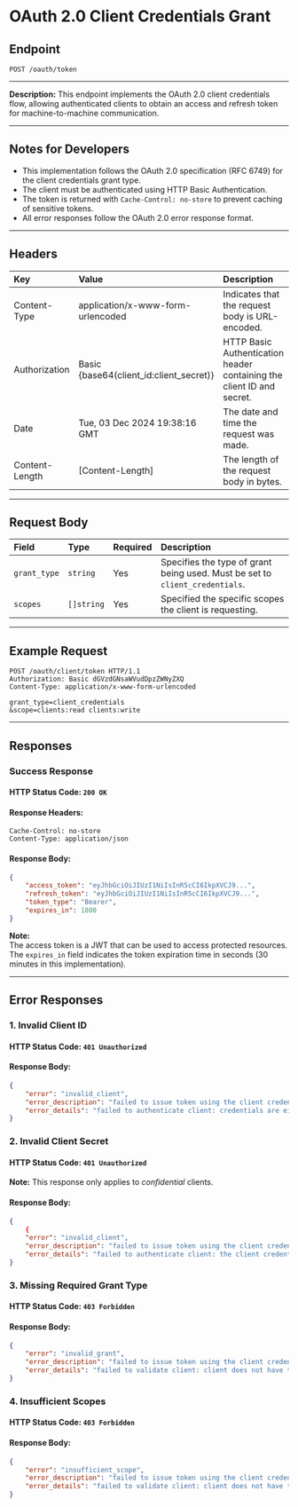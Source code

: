 # OAuth 2.0 Client Credentials Grant

## Endpoint
```http
POST /oauth/token
```

---

**Description:** 
This endpoint implements the OAuth 2.0 client credentials flow, allowing authenticated clients to obtain an access and refresh token for machine-to-machine communication.

---

## Notes for Developers
- This implementation follows the OAuth 2.0 specification (RFC 6749) for the client credentials grant type.
- The client must be authenticated using HTTP Basic Authentication.
- The token is returned with `Cache-Control: no-store` to prevent caching of sensitive tokens.
- All error responses follow the OAuth 2.0 error response format.

---

## Headers
| Key             | Value                                   | Description                                                                |
| :-------------- | :---------------------------------------| :--------------------------------------------------------------------------|
| Content-Type    | application/x-www-form-urlencoded       | Indicates that the request body is URL-encoded.                            |
| Authorization   | Basic {base64(client_id:client_secret)} | HTTP Basic Authentication header containing the client ID and secret.      |
| Date            | Tue, 03 Dec 2024 19:38:16 GMT           | The date and time the request was made.                                    |
| Content-Length  | [Content-Length]                        | The length of the request body in bytes.                                   |

---

## Request Body
| Field        | Type       | Required  | Description                                                                     |
| :------------|:-----------|:----------|:--------------------------------------------------------------------------------|
| `grant_type` | `string`   | Yes       | Specifies the type of grant being used. Must be set to `client_credentials`.    |
| `scopes`     | `[]string` | Yes       | Specified the specific scopes the client is requesting.                         |

---

## Example Request
```http
POST /oauth/client/token HTTP/1.1
Authorization: Basic dGVzdGNsaWVudDpzZWNyZXQ
Content-Type: application/x-www-form-urlencoded

grant_type=client_credentials
&scope=clients:read clients:write
```

---

## Responses

### Success Response
#### HTTP Status Code: `200 OK`
#### Response Headers:
```
Cache-Control: no-store
Content-Type: application/json
```
#### Response Body:
```json
{
    "access_token": "eyJhbGciOiJIUzI1NiIsInR5cCI6IkpXVCJ9...",
    "refresh_token": "eyJhbGciOiJIUzI1NiIsInR5cCI6IkpXVCJ9...",
    "token_type": "Bearer",
    "expires_in": 1800
}
```

**Note:**  
The access token is a JWT that can be used to access protected resources. The `expires_in` field indicates the token expiration time in seconds (30 minutes in this implementation).

---

## Error Responses

### 1. Invalid Client ID
#### HTTP Status Code: `401 Unauthorized`
#### Response Body:
```json
{
    "error": "invalid_client",
    "error_description": "failed to issue token using the client credentials provided",
    "error_details": "failed to authenticate client: credentials are either missing or invalid"
}
```

### 2. Invalid Client Secret
#### HTTP Status Code: `401 Unauthorized`
**Note:** This response only applies to *confidential* clients.
#### Response Body:
```json
{
    {
    "error": "invalid_client",
    "error_description": "failed to issue token using the client credentials provided",
    "error_details": "failed to authenticate client: the client credentials are invalid or incorrectly formatted"
}
```

### 3. Missing Required Grant Type
#### HTTP Status Code: `403 Forbidden`
#### Response Body:
```json
{
    "error": "invalid_grant",
    "error_description": "failed to issue token using the client credentials provided",
    "error_details": "failed to validate client: client does not have the required grant type"
}
```

### 4. Insufficient Scopes
#### HTTP Status Code: `403 Forbidden`
#### Response Body:
```json
{
    "error": "insufficient_scope",
    "error_description": "failed to issue token using the client credentials provided",
    "error_details": "failed to validate client: client does not have the required scope(s)"
}
```

